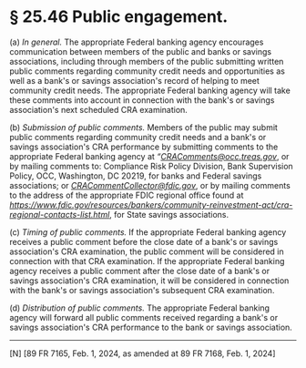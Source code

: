 # § 25.46   Public engagement.

(a) *In general.* The appropriate Federal banking agency encourages communication between members of the public and banks or savings associations, including through members of the public submitting written public comments regarding community credit needs and opportunities as well as a bank's or savings association's record of helping to meet community credit needs. The appropriate Federal banking agency will take these comments into account in connection with the bank's or savings association's next scheduled CRA examination.


(b) *Submission of public comments.* Members of the public may submit public comments regarding community credit needs and a bank's or savings association's CRA performance by submitting comments to the appropriate Federal banking agency at *“CRAComments@occ.treas.gov*, or by mailing comments to: Compliance Risk Policy Division, Bank Supervision Policy, OCC, Washington, DC 20219, for banks and Federal savings associations; or *CRACommentCollector@fdic.gov*, or by mailing comments to the address of the appropriate FDIC regional office found at *https://www.fdic.gov/resources/bankers/community-reinvestment-act/cra-regional-contacts-list.html*, for State savings associations.


(c) *Timing of public comments.* If the appropriate Federal banking agency receives a public comment before the close date of a bank's or savings association's CRA examination, the public comment will be considered in connection with that CRA examination. If the appropriate Federal banking agency receives a public comment after the close date of a bank's or savings association's CRA examination, it will be considered in connection with the bank's or savings association's subsequent CRA examination.


(d) *Distribution of public comments.* The appropriate Federal banking agency will forward all public comments received regarding a bank's or savings association's CRA performance to the bank or savings association.



---

[N] [89 FR 7165, Feb. 1, 2024, as amended at 89 FR 7168, Feb. 1, 2024]








